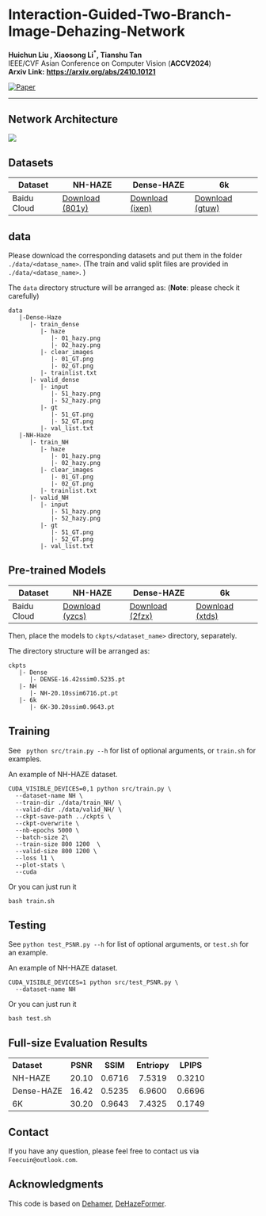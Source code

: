 # Interaction-Guided-Two-Branch-Image-Dehazing-Network
 <b>Huichun Liu , Xiaosong Li<sup>*</sup>, Tianshu Tan </b>  
 IEEE/CVF Asian Conference on Computer Vision (**ACCV2024**)<br>
 **Arxiv Link:** **https://arxiv.org/abs/2410.10121**
 
 [![Paper](https://img.shields.io/badge/cs.CV-2410.10121-b31b1b?logo=arxiv&logoColor=red)](https://arxiv.org/abs/2410.10121) 
<hr />

## Network Architecture
<img src = "figs/networks.png">

## Datasets
<table>
<thead>
  <tr>
    <th>Dataset</th>
    <th>NH-HAZE</th>
    <th>Dense-HAZE</th>
    <th>6k</th>

  </tr>
</thead>
<tbody>
  <tr>
    <td>Baidu Cloud</td>
    <td> <a href="https://pan.baidu.com/share/init?surl=RGaVJ5kbd-cokE8ZAF_THw&pwd=801y">Download (801y)</a> </td>
    <td> <a href="https://pan.baidu.com/share/init?surl=2sQIJQpBYq6EApLGKMurlg&pwd=ixen">Download (ixen)</a> </td>
    <td> <a href="https://pan.baidu.com/s/1WVdNccqDMnJ5k5Q__Y2dsg?pwd=gtuw">Download (gtuw)</a> </td>
  </tr>
</tbody>
</table>

## data
Please download the corresponding  datasets and put them in the folder `./data/<datase_name>`.  (The train and valid split files are provided in `./data/<datase_name>`. )

The `data` directory structure will be arranged as: (**Note**: please check it carefully)   
```
data
   |-Dense-Haze
      |- train_dense
         |- haze
            |- 01_hazy.png 
            |- 02_hazy.png
         |- clear_images
            |- 01_GT.png 
            |- 02_GT.png
         |- trainlist.txt
      |- valid_dense
         |- input 
            |- 51_hazy.png 
            |- 52_hazy.png
         |- gt
            |- 51_GT.png 
            |- 52_GT.png
         |- val_list.txt
   |-NH-Haze
      |- train_NH
         |- haze
            |- 01_hazy.png 
            |- 02_hazy.png
         |- clear_images
            |- 01_GT.png 
            |- 02_GT.png
         |- trainlist.txt
      |- valid_NH
         |- input 
            |- 51_hazy.png 
            |- 52_hazy.png
         |- gt
            |- 51_GT.png 
            |- 52_GT.png
         |- val_list.txt
```
## Pre-trained Models
<table>
<thead>
  <tr>
    <th>Dataset</th>
    <th>NH-HAZE</th>
    <th>Dense-HAZE</th>
    <th>6k</th>
  </tr>
</thead>
<tbody>
  <tr>
    <td>Baidu Cloud</td>
    <td> <a href="https://pan.baidu.com/s/1IMC8H8t-J64Nk8HPdGqoOg?pwd=yzcs">Download (yzcs)</a> </td>
    <td> <a href="https://pan.baidu.com/s/1-Jg-q35fdIRIch2MW4fb0w?pwd=2fzx">Download (2fzx)</a> </td>
    <td> <a href="https://pan.baidu.com/s/14zAE7m4-Otee3KaqR3Q_SQ?pwd=xtds">Download (xtds)</a> </td>
  </tr>
</tbody>
</table>

Then,  place the models to `ckpts/<dataset_name>` directory, separately.

The directory structure will be arranged as:
```
ckpts
   |- Dense
      |- DENSE-16.42ssim0.5235.pt  
   |- NH
      |- NH-20.10ssim6716.pt.pt
   |- 6k
      |- 6K-30.20ssim0.9643.pt

```

## Training
See ` python src/train.py --h` for list of optional arguments, or `train.sh` for examples.

An example of NH-HAZE dataset.
```
CUDA_VISIBLE_DEVICES=0,1 python src/train.py \
  --dataset-name NH \
  --train-dir ./data/train_NH/ \
  --valid-dir ./data/valid_NH/ \
  --ckpt-save-path ../ckpts \
  --ckpt-overwrite \
  --nb-epochs 5000 \
  --batch-size 2\
  --train-size 800 1200  \
  --valid-size 800 1200 \
  --loss l1 \
  --plot-stats \
  --cuda   
```
Or you can just run it
```
bash train.sh
```
## Testing
See `python test_PSNR.py --h` for list of optional arguments, or `test.sh` for an example.

An example of NH-HAZE dataset.
```
CUDA_VISIBLE_DEVICES=1 python src/test_PSNR.py \
  --dataset-name NH   
```
Or you can just run it
```
bash test.sh
```
## Full-size Evaluation Results
<table>
  <tr>
    <th align="left">Dataset</th>
    <th align="center">PSNR</th>
    <th align="center">SSIM</th>
    <th align="center">Entriopy</th>
    <th align="center">LPIPS</th>
  </tr>
  <tr>
    <td align="left">NH-HAZE</td>
    <td align="center">20.10</td>
    <td align="center">0.6716</td>
    <td align="center">7.5319</td>
    <td align="center">0.3210</td>
  </tr>
  <tr>
    <td align="left">Dense-HAZE</td>
    <td align="center">16.42</td>
    <td align="center">0.5235</td>
    <td align="center">6.9600</td>
    <td align="center">0.6696</td>
  </tr>
   <tr>
    <td align="left">6K</td>
    <td align="center">30.20</td>
    <td align="center">0.9643</td>
    <td align="center">7.4325</td>
    <td align="center">0.1749</td>
  </tr>
</table>



## Contact
If you have any question, please feel free to contact us via `Feecuin@outlook.com`.

## Acknowledgments

This code is based on [Dehamer](https://github.com/Li-Chongyi/Dehamer/blob/main), [DeHazeFormer](https://github.com/IDKiro/DehazeFormer).
